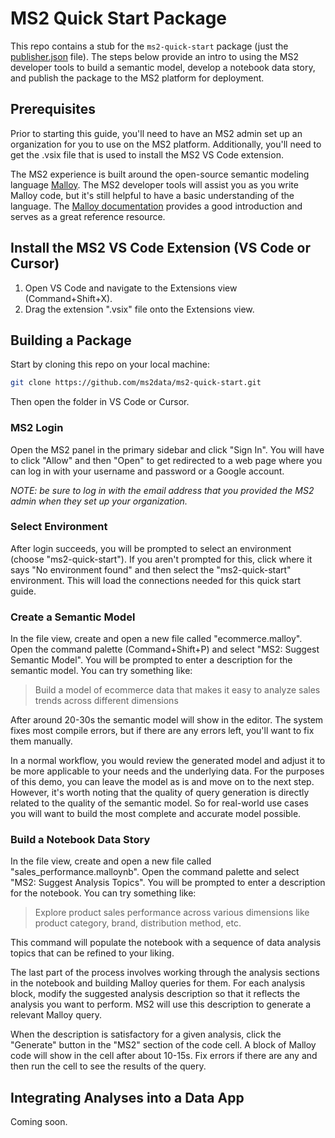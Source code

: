 # MS2 Quick Start Package

This repo contains a stub for the `ms2-quick-start` package (just the [publisher.json](publisher.json) file). The steps below provide an intro to using the MS2 developer tools to build a semantic model, develop a notebook data story, and publish the package to the MS2 platform for deployment.

## Prerequisites

Prior to starting this guide, you'll need to have an MS2 admin set up an organization for you to use on the MS2 platform. Additionally, you'll need to get the .vsix file that is used to install the MS2 VS Code extension.

The MS2 experience is built around the open-source semantic modeling language [Malloy](https://www.malloydata.dev/). The MS2 developer tools will assist you as you write Malloy code, but it's still helpful to have a basic understanding of the language. The [Malloy documentation](https://docs.malloydata.dev/documentation/) provides a good introduction and serves as a great reference resource.

## Install the MS2 VS Code Extension (VS Code or Cursor)

1. Open VS Code and navigate to the Extensions view (Command+Shift+X).
2. Drag the extension ".vsix" file onto the Extensions view.

## Building a Package

Start by cloning this repo on your local machine:

```bash
git clone https://github.com/ms2data/ms2-quick-start.git
```

Then open the folder in VS Code or Cursor.

### MS2 Login

Open the MS2 panel in the primary sidebar and click "Sign In". You will have to click "Allow" and then "Open" to get redirected to a web page where you can log in with your username and password or a Google account.

*NOTE: be sure to log in with the email address that you provided the MS2 admin when they set up your organization.*

### Select Environment

After login succeeds, you will be prompted to select an environment (choose "ms2-quick-start"). If you aren't prompted for this, click where it says "No environment found" and then select the "ms2-quick-start" environment. This will load the connections needed for this quick start guide.

### Create a Semantic Model

In the file view, create and open a new file called "ecommerce.malloy". Open the command palette (Command+Shift+P) and select "MS2: Suggest Semantic Model". You will be prompted to enter a description for the semantic model. You can try something like:

> Build a model of ecommerce data that makes it easy to analyze sales trends across different dimensions

After around 20-30s the semantic model will show in the editor. The system fixes most compile errors, but if there are any errors left, you'll want to fix them manually.

In a normal workflow, you would review the generated model and adjust it to be more applicable to your needs and the underlying data. For the purposes of this demo, you can leave the model as is and move on to the next step. However, it's worth noting that the quality of query generation is directly related to the quality of the semantic model. So for real-world use cases you will want to build the most complete and accurate model possible.

### Build a Notebook Data Story

In the file view, create and open a new file called "sales_performance.malloynb". Open the command palette and select "MS2: Suggest Analysis Topics". You will be prompted to enter a description for the notebook. You can try something like:

> Explore product sales performance across various dimensions like product category, brand, distribution method, etc.

This command will populate the notebook with a sequence of data analysis topics that can be refined to your liking.

The last part of the process involves working through the analysis sections in the notebook and building Malloy queries for them. For each analysis block, modify the suggested analysis description so that it reflects the analysis you want to perform. MS2 will use this description to generate a relevant Malloy query.

When the description is satisfactory for a given analysis, click the "Generate" button in the "MS2" section of the code cell. A block of Malloy code will show in the cell after about 10-15s. Fix errors if there are any and then run the cell to see the results of the query.

## Integrating Analyses into a Data App

Coming soon.